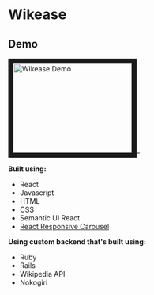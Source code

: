 # Wikease

## Demo
<a href="http://www.youtube.com/watch?feature=player_embedded&v=cFUeiDuDIRg
" target="_blank"><img src="http://img.youtube.com/vi/cFUeiDuDIRg/0.jpg"
alt="Wikease Demo" width="240" height="180" border="10" /></a>_

**Built using:**
+ React
+ Javascript
+ HTML
+ CSS
+ Semantic UI React
+ [React Responsive Carousel](http://react-responsive-carousel.js.org/)

**Using custom backend that's built using:**
+ Ruby
+ Rails
+ Wikipedia API
+ Nokogiri
